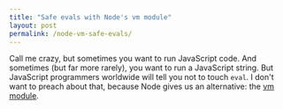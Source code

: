 ```yaml
---
title: "Safe evals with Node's vm module"
layout: post
permalink: /node-vm-safe-evals/
---
```

Call me crazy, but sometimes you want to run JavaScript code. And sometimes (but far more rarely), you want to run a JavaScript string. But JavaScript programmers worldwide will tell you not to touch `eval`. I don't want to preach about that, because Node gives us an alternative: the [vm module](http://nodejs.org/api/vm.html).
